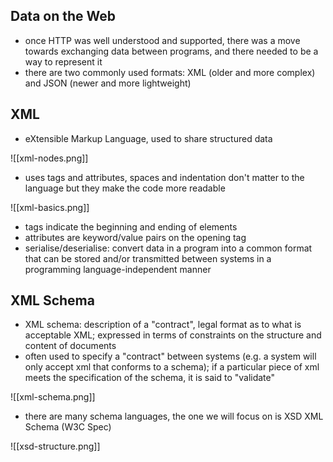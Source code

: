 ## Data on the Web

- once HTTP was well understood and supported, there was a move towards exchanging data between programs, and there needed to be a way to represent it 
- there are two commonly used formats: XML (older and more complex) and JSON (newer and more lightweight)

## XML
- eXtensible Markup Language, used to share structured data

![[xml-nodes.png]]

- uses tags and attributes, spaces and indentation don't matter to the language but they make the code more readable

![[xml-basics.png]]

- tags indicate the beginning and ending of elements
- attributes are keyword/value pairs on the opening tag
- serialise/deserialise: convert data in a program into a common format that can be stored and/or transmitted between systems in a programming language-independent manner	

## XML Schema
- XML schema: description of a "contract", legal format as to what is acceptable XML; expressed in terms of constraints on the structure and content of documents
- often used to specify a "contract" between systems (e.g. a system will only accept xml that conforms to a schema); if a particular piece of xml meets the specification of the schema, it is said to "validate"

![[xml-schema.png]]

- there are many schema languages, the one we will focus on is XSD XML Schema (W3C Spec)

![[xsd-structure.png]]